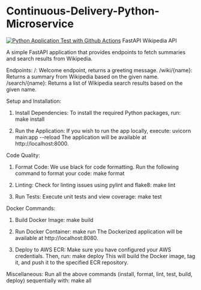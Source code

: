 # Continuous-Delivery-Python-Microservice
[![Python Application Test with Github Actions](https://github.com/jithsg/Continuous-Delivery-Python-Microservice/actions/workflows/devops.yml/badge.svg)](https://github.com/jithsg/Continuous-Delivery-Python-Microservice/actions/workflows/devops.yml)
FastAPI Wikipedia API

A simple FastAPI application that provides endpoints to fetch summaries and search results from Wikipedia.

Endpoints:
/: Welcome endpoint, returns a greeting message.
/wiki/{name}: Returns a summary from Wikipedia based on the given name.
/search/{name}: Returns a list of Wikipedia search results based on the given name.

Setup and Installation:
1. Install Dependencies:
   To install the required Python packages, run:
   make install

2. Run the Application:
   If you wish to run the app locally, execute:
   uvicorn main:app --reload
   The application will be available at http://localhost:8000.

Code Quality:
1. Format Code:
   We use black for code formatting. Run the following command to format your code:
   make format

2. Linting:
   Check for linting issues using pylint and flake8:
   make lint

3. Run Tests:
   Execute unit tests and view coverage:
   make test

Docker Commands:
1. Build Docker Image:
   make build

2. Run Docker Container:
   make run
   The Dockerized application will be available at http://localhost:8080.

3. Deploy to AWS ECR:
   Make sure you have configured your AWS credentials. Then, run:
   make deploy
   This will build the Docker image, tag it, and push it to the specified ECR repository.

Miscellaneous:
Run all the above commands (install, format, lint, test, build, deploy) sequentially with:
make all

